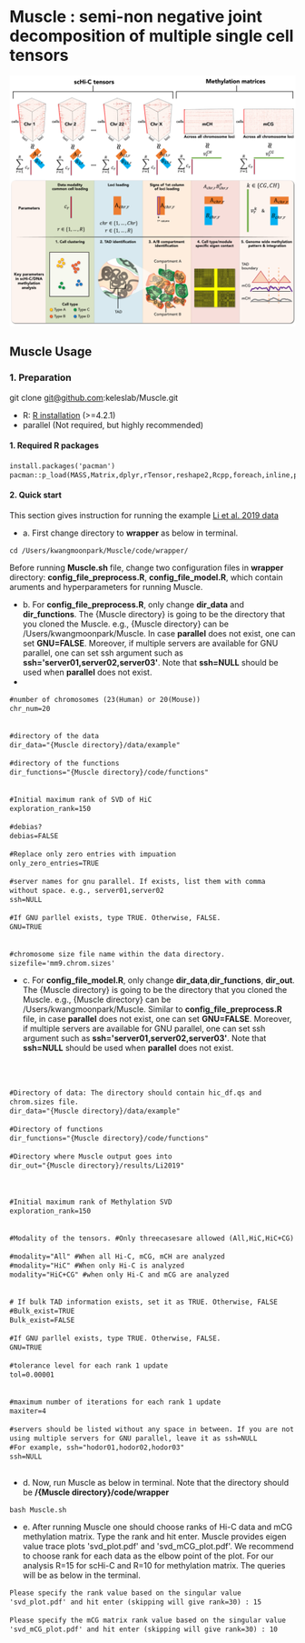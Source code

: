 # Muscle : semi-non negative joint decomposition of multiple single cell tensors
![Muscle diagram](/figures/Figure_intro.jpg)

## Muscle Usage

### 1. Preparation

git clone git@github.com:keleslab/Muscle.git

-   R: [R installation](https://www.r-project.org)  (>=4.2.1)
-   parallel (Not required, but highly recommended)

#### 1. Required R packages

```
install.packages('pacman')
pacman::p_load(MASS,Matrix,dplyr,rTensor,reshape2,Rcpp,foreach,inline,parallel,doParallel,RSpectra,qs)
```


#### 2. Quick start
This section gives instruction for running the example [Li et al. 2019 data](https://www.nature.com/articles/s41592-019-0502-z) 



- a. First change directory to **wrapper** as below in terminal.

```
cd /Users/kwangmoonpark/Muscle/code/wrapper/
```


Before running **Muscle.sh** file, change two configuration files in **wrapper** directory: **config_file_preprocess.R**, **config_file_model.R**, which contain aruments and hyperparameters for running Muscle.


- b. For **config_file_preprocess.R**, only change **dir_data** and **dir_functions**. The {Muscle directory} is going to be the directory that you cloned the Muscle. e.g., {Muscle directory} can be /Users/kwangmoonpark/Muscle. In case **parallel** does not exist, one can set **GNU=FALSE**. Moreover, if multiple servers are available for GNU parallel, one can set ssh argument such as **ssh='server01,server02,server03'**. Note that **ssh=NULL** should be used when **parallel** does not exist.
- 


```
#number of chromosomes (23(Human) or 20(Mouse))
chr_num=20


#directory of the data
dir_data="{Muscle directory}/data/example"

#directory of the functions
dir_functions="{Muscle directory}/code/functions"


#Initial maximum rank of SVD of HiC
exploration_rank=150

#debias?
debias=FALSE

#Replace only zero entries with impuation
only_zero_entries=TRUE

#server names for gnu parallel. If exists, list them with comma without space. e.g., server01,server02
ssh=NULL

#If GNU parllel exists, type TRUE. Otherwise, FALSE. 
GNU=TRUE


#chromosome size file name within the data directory.
sizefile='mm9.chrom.sizes'

```




- c. For **config_file_model.R**, only change **dir_data**,**dir_functions**, **dir_out**. The {Muscle directory} is going to be the directory that you cloned the Muscle. e.g., {Muscle directory} can be /Users/kwangmoonpark/Muscle. Similar to **config_file_preprocess.R** file, in case **parallel** does not exist, one can set **GNU=FALSE**. Moreover, if multiple servers are available for GNU parallel, one can set ssh argument such as **ssh='server01,server02,server03'**. Note that **ssh=NULL** should be used when **parallel** does not exist.





```



#Directory of data: The directory should contain hic_df.qs and chrom.sizes file.
dir_data="{Muscle directory}/data/example"

#Directory of functions
dir_functions="{Muscle directory}/code/functions"

#Directory where Muscle output goes into
dir_out="{Muscle directory}/results/Li2019"



#Initial maximum rank of Methylation SVD
exploration_rank=150


#Modality of the tensors. #Only threecasesare allowed (All,HiC,HiC+CG)

#modality="All" #When all Hi-C, mCG, mCH are analyzed
#modality="HiC" #When only Hi-C is analyzed
modality="HiC+CG" #when only Hi-C and mCG are analyzed


# If bulk TAD information exists, set it as TRUE. Otherwise, FALSE
#Bulk_exist=TRUE
Bulk_exist=FALSE

#If GNU parllel exists, type TRUE. Otherwise, FALSE. 
GNU=TRUE

#tolerance level for each rank 1 update 
tol=0.00001


#maximum number of iterations for each rank 1 update
maxiter=4

#servers should be listed without any space in between. If you are not using multiple servers for GNU parallel, leave it as ssh=NULL
#For example, ssh="hodor01,hodor02,hodor03"
ssh=NULL


```




- d. Now, run Muscle as below in terminal. Note that the directory should be **/{Muscle directory}/code/wrapper**




```
bash Muscle.sh
```



- e. After running Muscle one should choose ranks of Hi-C data and mCG methylation matrix. Type the rank and hit enter. Muscle provides eigen value trace plots 'svd_plot.pdf' and 'svd_mCG_plot.pdf'. We recommend to choose rank for each data as the elbow point of the plot. For our analysis R=15 for scHi-C and R=10 for methylation matrix. The queries will be as below in the terminal.


```
Please specify the rank value based on the singular value 'svd_plot.pdf' and hit enter (skipping will give rank=30) : 15

Please specify the mCG matrix rank value based on the singular value 'svd_mCG_plot.pdf' and hit enter (skipping will give rank=30) : 10

```
